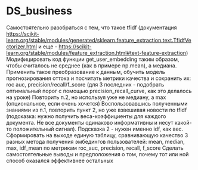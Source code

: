 # DS_business
Самостоятельно разобраться с тем, что такое tfidf (документация https://scikit-learn.org/stable/modules/generated/sklearn.feature_extraction.text.TfidfVectorizer.html и еще - https://scikit-learn.org/stable/modules/feature_extraction.html#text-feature-extraction)
Модифицировать код функции get_user_embedding таким образом, чтобы считалось не среднее (как в примере np.mean), а медиана. Применить такое преобразование к данным, обучить модель прогнозирования оттока и посчитать метрики качества и сохранить их: roc auc, precision/recall/f_score (для 3 последних - подобрать оптимальный порог с помощью precision_recall_curve, как это делалось на уроке)
Повторить п.2, но используя уже не медиану, а max
(опциональное, если очень хочется) Воспользовавшись полученными знаниями из п.1, повторить пункт 2, но уже взвешивая новости по tfidf (подсказка: нужно получить веса-коэффициенты для каждого документа. Не все документы одинаково информативны и несут какой-то положительный сигнал). Подсказка 2 - нужен именно idf, как вес.
Сформировать на выходе единую таблицу, сравнивающую качество 3 разных метода получения эмбедингов пользователей: mean, median, max, idf_mean по метрикам roc_auc, precision, recall, f_score
Сделать самостоятельные выводы и предположения о том, почему тот или ной способ оказался эффективнее остальных
